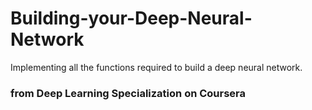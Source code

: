 # Building-your-Deep-Neural-Network
Implementing all the functions required to build a deep neural network.
### from Deep Learning Specialization on Coursera
